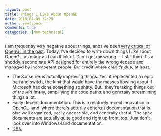 ```yaml
---
layout: post
title: Things I Like About OpenGL
date: 2010-04-09 12:29
author: ventspace
comments: true
categories: [Non-technical]
---
```

I am frequently very negative about things, and I've been <A href="http://www.gamedev.net/community/forums/mod/journal/journal.asp?jn=433428&amp;reply_id=2959299">very critical of OpenGL in the past</a>. Today, I've decided to write down things I <I>like</i> about OpenGL, as many as I can think of.  Don't get me wrong -- I still think it's a shoddy, second rate API designed for entirely the wrong decade and managed by incompetent people. But credit where credit's due, at least. 
<ul>
	<li>The 3.x series is actually improving things. Yes, it represented an epic bait and switch, the kind that would have the masses howling about if Microsoft had done something so shitty. But...they're taking things out of the API finally, simplifying the code paths, and generally streamlining things a lot.</li>
	<li>Fairly decent documentation. This is a relatively recent innovation in OpenGL-land, where there's actually coherent documentation that is also well organized, easily accessible, and generally useful. The spec documents are actually quite good and right up front, too. Just don't look over into Windows-land documentation.</li>
	<li><a href="http://www.opengl.org/registry/specs/EXT/direct_state_access.txt">DSA.</a>
